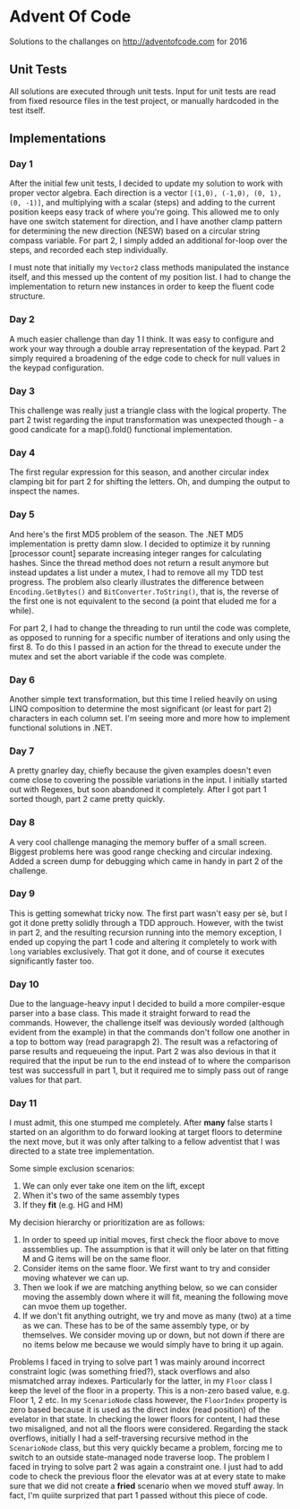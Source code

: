 # Advent Of Code
Solutions to the challanges on http://adventofcode.com for 2016

## Unit Tests
All solutions are executed through unit tests. Input for unit tests are read from fixed resource files in the test project, or manually hardcoded in the test itself.

## Implementations

### Day 1

After the initial few unit tests, I decided to update my solution to work with proper vector algebra. Each direction is a vector `[(1,0), (-1,0), (0, 1), (0, -1)]`, and multiplying with a scalar (steps) and adding to the current position keeps easy track of where you're going. This allowed me to only have one switch statement for direction, and I have another clamp pattern for determining the new direction (NESW) based on a circular string compass variable. For part 2, I simply added an additional for-loop over the steps, and recorded each step individually.

I must note that initially my `Vector2` class methods manipulated the instance itself, and this messed up the content of my position list. I had to change the implementation to return new instances in order to keep the fluent code structure.

### Day 2

A much easier challenge than day 1 I think. It was easy to configure and work your way through a double array representation of the keypad. Part 2 simply required a broadening of the edge code to check for null values in the keypad configuration.

### Day 3

This challenge was really just a triangle class with the logical property. The part 2 twist regarding the input transformation was unexpected though - a good candicate for a map().fold() functional implementation.

### Day 4

The first regular expression for this season, and another circular index clamping bit for part 2 for shifting the letters. Oh, and dumping the output to inspect the names.

### Day 5

And here's the first MD5 problem of the season. The .NET MD5 implementation is pretty damn slow. I decided to optimize it by running [processor count] separate increasing integer ranges for calculating hashes. Since the thread method does not return a result anymore but instead updates a list under a mutex, I had to remove all my TDD test progress. The problem also clearly illustrates the difference between `Encoding.GetBytes()` and `BitConverter.ToString()`, that is, the reverse of the first one is not equivalent to the second (a point that eluded me for a while).

For part 2, I had to change the threading to run until the code was complete, as opposed to running for a specific number of iterations and only using the first 8. To do this I passed in an action for the thread to execute under the mutex and set the abort variable if the code was complete.

### Day 6

Another simple text transformation, but this time I relied heavily on using LINQ composition to determine the most significant (or least for part 2) characters in each column set. I'm seeing more and more how to implement functional solutions in .NET.

### Day 7

A pretty gnarley day, chiefly because the given examples doesn't even come close to covering the possible variations in the input. I initially started out with Regexes, but soon abandoned it completely. After I got part 1 sorted though, part 2 came pretty quickly.

### Day 8

A very cool challenge managing the memory buffer of a small screen. Biggest problems here was good range checking and circular indexing. Added a screen dump for debugging which came in handy in part 2 of the challenge.

### Day 9

This is getting somewhat tricky now. The first part wasn't easy per sè, but I got it done pretty solidly through a TDD approuch. However, with the twist in part 2, and the resulting recursion running into the memory exception, I ended up copying the part 1 code and altering it completely to work with `long` variables exclusively. That got it done, and of course it executes significantly faster too.

### Day 10

Due to the language-heavy input I decided to build a more compiler-esque parser into a base class. This made it straight forward to read the commands. However, the challenge itself was deviously worded (although evident from the example) in that the commands don't follow one another in a top to bottom way (read paragrapgh 2). The result was a refactoring of parse results and requeueing the input. Part 2 was also devious in that it required that the input be run to the end instead of to where the comparison test was successfull in part 1, but it required me to simply pass out of range values for that part.

### Day 11

I must admit, this one stumped me completely. After **many** false starts I started on an algorithm to do forward looking at target floors to determine the next move, but it was only after talking to a fellow adventist that I was directed to a state tree implementation.

Some simple exclusion scenarios:
1. We can only ever take one item on the lift, except
2. When it's two of the same assembly types
3. If they **fit** (e.g. HG and HM)

My decision hierarchy or prioritization are as follows:
1. In order to speed up initial moves, first check the floor above to move asssemblies up. The assumption is that it will only be later on that fitting M and G items will be on the same floor.
2. Consider items on the same floor. We first want to try and consider moving whatever we can up.
3. Then we look if we are matching anything below, so we can consider moving the assembly down where it will fit, meaning the following move can mvoe them up together.
4. If we don't fit anything outright, we try and move as many (two) at a time as we can. These has to be of the same assembly type, or by themselves. We consider moving up or down, but not down if there are no items below me because we would simply have to bring it up again.

Problems I faced in trying to solve part 1 was mainly around incorrect constraint logic (was something fried?), stack overflows and also mismatched array indexes. Particularly for the latter, in my `Floor` class I keep the level of the floor in a property. This is a non-zero based value, e.g. Floor 1, 2 etc. In my `ScenarioNode` class however, the `FloorIndex` property is zero based because it is used as the direct index (read position) of the evelator in that state. In checking the lower floors for content, I had these two misaligned, and not all the floors were considered. Regarding the stack overflows, initially I had a self-traversing recursive method in the `ScenarioNode` class, but this very quickly became a problem, forcing me to switch to an outside state-managed node traverse loop.
The problem I faced in trying to solve part 2 was again a constraint one. I just had to add code to check the previous floor the elevator was at at every state to make sure that we did not create a **fried** scenario when we moved stuff away. In fact, I'm quiite surprized that part 1 passed without this piece of code.

